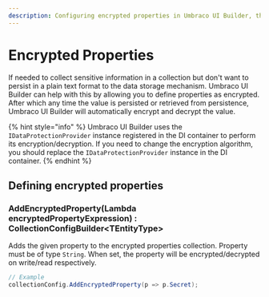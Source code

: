```yaml
---
description: Configuring encrypted properties in Umbraco UI Builder, the backoffice UI builder for Umbraco.
---
```


# Encrypted Properties

If needed to collect sensitive information in a collection but don't want to persist in a plain text format to the data storage mechanism. Umbraco UI Builder can help with this by allowing you to define properties as encrypted. After which any time the value is persisted or retrieved from persistence, Umbraco UI Builder will automatically encrypt and decrypt the value.

{% hint style="info" %}
Umbraco UI Builder uses the `IDataProtectionProvider` instance registered in the DI container to perform its encryption/decryption. If you need to change the encryption algorithm, you should replace the `IDataProtectionProvider` instance in the DI container.
{% endhint %}

## Defining encrypted properties

### **AddEncryptedProperty(Lambda encryptedPropertyExpression) : CollectionConfigBuilder&lt;TEntityType&gt;**

Adds the given property to the encrypted properties collection. Property must be of type `String`. When set, the property will be encrypted/decrypted on write/read respectively.

````csharp
// Example
collectionConfig.AddEncryptedProperty(p => p.Secret);
````
